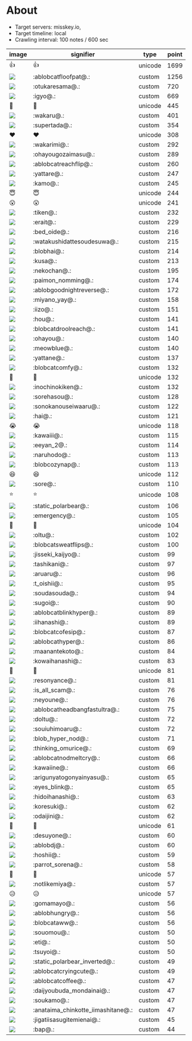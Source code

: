 # About
- Target servers: misskey.io,
- Target timeline: local
- Crawling interval: 100 notes / 600 sec


|image|signifier|type|point|
|----|----|----|----|
|👍|👍|unicode|1699|
|<img src="https://misskey.io/emoji/ablobcatfloofpat.webp">|:ablobcatfloofpat@.:|custom|1256|
|<img src="https://misskey.io/emoji/otukaresama.webp">|:otukaresama@.:|custom|720|
|<img src="https://misskey.io/emoji/igyo.webp">|:igyo@.:|custom|669|
|🎉|🎉|unicode|445|
|<img src="https://misskey.io/emoji/wakaru.webp">|:wakaru@.:|custom|401|
|<img src="https://misskey.io/emoji/supertada.webp">|:supertada@.:|custom|354|
|❤|❤|unicode|308|
|<img src="https://misskey.io/emoji/wakarimi.webp">|:wakarimi@.:|custom|292|
|<img src="https://misskey.io/emoji/ohayougozaimasu.webp">|:ohayougozaimasu@.:|custom|289|
|<img src="https://misskey.io/emoji/ablobcatreachflip.webp">|:ablobcatreachflip@.:|custom|260|
|<img src="https://misskey.io/emoji/yattare.webp">|:yattare@.:|custom|247|
|<img src="https://misskey.io/emoji/kamo.webp">|:kamo@.:|custom|245|
|😇|😇|unicode|244|
|😮|😮|unicode|241|
|<img src="https://misskey.io/emoji/tiken.webp">|:tiken@.:|custom|232|
|<img src="https://misskey.io/emoji/erait.webp">|:erait@.:|custom|229|
|<img src="https://misskey.io/emoji/bed_oide.webp">|:bed_oide@.:|custom|216|
|<img src="https://misskey.io/emoji/watakushidattesoudesuwa.webp">|:watakushidattesoudesuwa@.:|custom|215|
|<img src="https://misskey.io/emoji/blobhai.webp">|:blobhai@.:|custom|214|
|<img src="https://misskey.io/emoji/kusa.webp">|:kusa@.:|custom|213|
|<img src="https://misskey.io/emoji/nekochan.webp">|:nekochan@.:|custom|195|
|<img src="https://misskey.io/emoji/paimon_nomming.webp">|:paimon_nomming@.:|custom|174|
|<img src="https://misskey.io/emoji/ablobgoodnightreverse.webp">|:ablobgoodnightreverse@.:|custom|172|
|<img src="https://misskey.io/emoji/miyano_yay.webp">|:miyano_yay@.:|custom|158|
|<img src="https://misskey.io/emoji/iizo.webp">|:iizo@.:|custom|151|
|<img src="https://misskey.io/emoji/hou.webp">|:hou@.:|custom|141|
|<img src="https://misskey.io/emoji/blobcatdroolreach.webp">|:blobcatdroolreach@.:|custom|141|
|<img src="https://misskey.io/emoji/ohayou.webp">|:ohayou@.:|custom|140|
|<img src="https://misskey.io/emoji/meowblue.webp">|:meowblue@.:|custom|140|
|<img src="https://misskey.io/emoji/yattane.webp">|:yattane@.:|custom|137|
|<img src="https://misskey.io/emoji/blobcatcomfy.webp">|:blobcatcomfy@.:|custom|132|
|🤯|🤯|unicode|132|
|<img src="https://misskey.io/emoji/inochinokiken.webp">|:inochinokiken@.:|custom|132|
|<img src="https://misskey.io/emoji/sorehasou.webp">|:sorehasou@.:|custom|128|
|<img src="https://misskey.io/emoji/sonokanouseiwaaru.webp">|:sonokanouseiwaaru@.:|custom|122|
|<img src="https://misskey.io/emoji/hai.webp">|:hai@.:|custom|121|
|😭|😭|unicode|118|
|<img src="https://misskey.io/emoji/kawaiii.webp">|:kawaiii@.:|custom|115|
|<img src="https://misskey.io/emoji/eeyan_2.webp">|:eeyan_2@.:|custom|114|
|<img src="https://misskey.io/emoji/naruhodo.webp">|:naruhodo@.:|custom|113|
|<img src="https://misskey.io/emoji/blobcozynap.webp">|:blobcozynap@.:|custom|113|
|😆|😆|unicode|112|
|<img src="https://misskey.io/emoji/sore.webp">|:sore@.:|custom|110|
|⭐|⭐|unicode|108|
|<img src="https://misskey.io/emoji/static_polarbear.webp">|:static_polarbear@.:|custom|106|
|<img src="https://misskey.io/emoji/emergency.webp">|:emergency@.:|custom|105|
|🥴|🥴|unicode|104|
|<img src="https://misskey.io/emoji/oltu.webp">|:oltu@.:|custom|102|
|<img src="https://misskey.io/emoji/blobcatsweatflips.webp">|:blobcatsweatflips@.:|custom|100|
|<img src="https://misskey.io/emoji/jisseki_kaijyo.webp">|:jisseki_kaijyo@.:|custom|99|
|<img src="https://misskey.io/emoji/tashikani.webp">|:tashikani@.:|custom|97|
|<img src="https://misskey.io/emoji/aruaru.webp">|:aruaru@.:|custom|96|
|<img src="https://misskey.io/emoji/t_oishii.webp">|:t_oishii@.:|custom|95|
|<img src="https://misskey.io/emoji/soudasouda.webp">|:soudasouda@.:|custom|94|
|<img src="https://misskey.io/emoji/sugoi.webp">|:sugoi@.:|custom|90|
|<img src="https://misskey.io/emoji/ablobcatblinkhyper.webp">|:ablobcatblinkhyper@.:|custom|89|
|<img src="https://misskey.io/emoji/iihanashi.webp">|:iihanashi@.:|custom|89|
|<img src="https://misskey.io/emoji/blobcatcofesip.webp">|:blobcatcofesip@.:|custom|87|
|<img src="https://misskey.io/emoji/ablobcathyper.webp">|:ablobcathyper@.:|custom|86|
|<img src="https://misskey.io/emoji/maanantekoto.webp">|:maanantekoto@.:|custom|84|
|<img src="https://misskey.io/emoji/kowaihanashi.webp">|:kowaihanashi@.:|custom|83|
|🤔|🤔|unicode|81|
|<img src="https://misskey.io/emoji/resonyance.webp">|:resonyance@.:|custom|81|
|<img src="https://misskey.io/emoji/is_all_scam.webp">|:is_all_scam@.:|custom|76|
|<img src="https://misskey.io/emoji/neyoune.webp">|:neyoune@.:|custom|76|
|<img src="https://misskey.io/emoji/ablobcatheadbangfastultra.webp">|:ablobcatheadbangfastultra@.:|custom|75|
|<img src="https://misskey.io/emoji/doltu.webp">|:doltu@.:|custom|72|
|<img src="https://misskey.io/emoji/souiuhimoaru.webp">|:souiuhimoaru@.:|custom|72|
|<img src="https://misskey.io/emoji/blob_hyper_nod.webp">|:blob_hyper_nod@.:|custom|71|
|<img src="https://misskey.io/emoji/thinking_omurice.webp">|:thinking_omurice@.:|custom|69|
|<img src="https://misskey.io/emoji/ablobcatnodmeltcry.webp">|:ablobcatnodmeltcry@.:|custom|66|
|<img src="https://misskey.io/emoji/kawaiine.webp">|:kawaiine@.:|custom|66|
|<img src="https://misskey.io/emoji/arigunyatogonyainyasu.webp">|:arigunyatogonyainyasu@.:|custom|65|
|<img src="https://misskey.io/emoji/eyes_blink.webp">|:eyes_blink@.:|custom|65|
|<img src="https://misskey.io/emoji/hidoihanashi.webp">|:hidoihanashi@.:|custom|63|
|<img src="https://misskey.io/emoji/koresuki.webp">|:koresuki@.:|custom|62|
|<img src="https://misskey.io/emoji/odaijini.webp">|:odaijini@.:|custom|62|
|👀|👀|unicode|61|
|<img src="https://misskey.io/emoji/desuyone.webp">|:desuyone@.:|custom|60|
|<img src="https://misskey.io/emoji/ablobdj.webp">|:ablobdj@.:|custom|60|
|<img src="https://misskey.io/emoji/hoshii.webp">|:hoshii@.:|custom|59|
|<img src="https://misskey.io/emoji/parrot_sorena.webp">|:parrot_sorena@.:|custom|58|
|🍮|🍮|unicode|57|
|<img src="https://misskey.io/emoji/notlikemiya.webp">|:notlikemiya@.:|custom|57|
|😥|😥|unicode|57|
|<img src="https://misskey.io/emoji/gomamayo.webp">|:gomamayo@.:|custom|56|
|<img src="https://misskey.io/emoji/ablobhungry.webp">|:ablobhungry@.:|custom|56|
|<img src="https://misskey.io/emoji/blobcataww.webp">|:blobcataww@.:|custom|56|
|<img src="https://misskey.io/emoji/souomou.webp">|:souomou@.:|custom|50|
|<img src="https://misskey.io/emoji/eti.webp">|:eti@.:|custom|50|
|<img src="https://misskey.io/emoji/tsuyoi.webp">|:tsuyoi@.:|custom|50|
|<img src="https://misskey.io/emoji/static_polarbear_inverted.webp">|:static_polarbear_inverted@.:|custom|49|
|<img src="https://misskey.io/emoji/ablobcatcryingcute.webp">|:ablobcatcryingcute@.:|custom|49|
|<img src="https://misskey.io/emoji/ablobcatcoffee.webp">|:ablobcatcoffee@.:|custom|47|
|<img src="https://misskey.io/emoji/daijyoubuda_mondainai.webp">|:daijyoubuda_mondainai@.:|custom|47|
|<img src="https://misskey.io/emoji/soukamo.webp">|:soukamo@.:|custom|47|
|<img src="https://misskey.io/emoji/anataima_chinkotte_iimashitane.webp">|:anataima_chinkotte_iimashitane@.:|custom|47|
|<img src="https://misskey.io/emoji/jigatiisasugitemienai.webp">|:jigatiisasugitemienai@.:|custom|45|
|<img src="https://misskey.io/emoji/bap.webp">|:bap@.:|custom|44|
